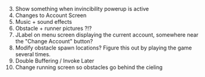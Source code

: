 3) Show something when invincibility powerup is active
4) Changes to Account Screen
5) Music + sound effects
6) Obstacle + runner pictures ?!?
7) JLabel on menu screen displaying the current account, somewhere near the "Change Account" button?
8) Modify obstacle spawn locations? Figure this out by playing the game several times.
9) Double Buffering / Invoke Later
10) Change running screen so obstacles go behind the cieling

